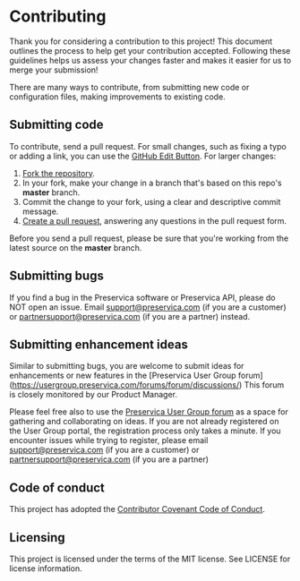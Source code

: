 # Contributing

Thank you for considering a contribution to this project!
This document outlines the process to help get your contribution accepted.
Following these guidelines helps us assess your changes faster and makes it easier for us to merge your submission!

There are many ways to contribute, from submitting new code or configuration files, making improvements to existing code.

## Submitting code 

To contribute, send a pull request. For small changes, such as fixing a typo or adding a link, you can use the [GitHub Edit Button](https://blog.github.com/2011-04-26-forking-with-the-edit-button/). 
For larger changes:

1. [Fork the repository](https://help.github.com/articles/fork-a-repo/).
2. In your fork, make your change in a branch that's based on this repo's **master** branch.
3. Commit the change to your fork, using a clear and descriptive commit message.
4. [Create a pull request](https://help.github.com/articles/creating-a-pull-request-from-a-fork/), answering any questions in the pull request form.

Before you send a pull request, please be sure that you're working from the latest source on the **master** branch.

## Submitting bugs

If you find a bug in the Preservica software or Preservica API, please do NOT open an issue.
Email support@preservica.com (if you are a customer) or partnersupport@preservica.com (if you are a partner) instead.

## Submitting enhancement ideas

Similar to submitting bugs, you are welcome to submit ideas for enhancements or new features in the [Preservica User Group forum] (https://usergroup.preservica.com/forums/forum/discussions/)
This forum is closely monitored by our Product Manager.

Please feel free also to use the
[Preservica User Group forum](https://usergroup.preservica.com/forums/forum/discussions/) as a space for
gathering and collaborating on ideas. If you are not already registered on the User Group portal, the registration process only takes a minute.
If you encounter issues while trying to register, please email support@preservica.com (if you are a customer) or partnersupport@preservica.com (if you are a partner)

## Code of conduct

This project has adopted the [Contributor Covenant Code of Conduct](https://github.com/preservica/code-of-conduct/blob/master/CODE_OF_CONDUCT.md).

## Licensing

This project is licensed under the terms of the MIT license. See LICENSE for license information.
